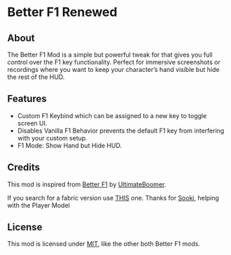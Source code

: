 # Better F1 Renewed

## About

The Better F1 Mod is a simple but powerful tweak for that gives you full control over the F1 key functionality. Perfect for immersive screenshots or recordings where you want to keep your character’s hand visible but hide the rest of the HUD.

## Features

*   Custom F1 Keybind which can be assigned to a new key to toggle screen UI.
*   Disables Vanilla F1 Behavior prevents the default F1 key from interfering with your custom setup.
*   F1 Mode: Show Hand but Hide HUD.

## Credits

This mod is inspired from [Better F1](https://www.curseforge.com/minecraft/mc-mods/better-f1) by [UltimateBoomer](https://www.curseforge.com/members/ultimateboomer/projects).

If you search for a fabric version use [THIS](https://www.curseforge.com/minecraft/mc-mods/better-f1-reborn) one.
Thanks for [Sooki](https://github.com/sooki1), helping with the Player Model

## License

This mod is licensed under [MIT](https://mit-license.org/), like the other both Better F1 mods.
